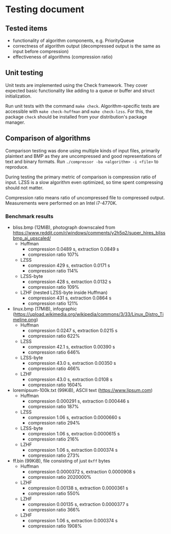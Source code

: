 # Testing document

## Tested items

- functionality of algorithm components, e.g. PriorityQueue
- correctness of algorithm output (decompressed output is the same as input before compression)
- effectiveness of algorithms (compression ratio)

## Unit testing

Unit tests are implemented using the Check framework.
They cover expected basic functionality like adding to a queue or buffer and struct initialization.

Run unit tests with the command `make check`.
Algorithm-specific tests are accessible with `make check-huffman` and `make check-lzss`.
For this, the package `check` should be installed from your distribution's package manager.

## Comparison of algorithms

Comparison testing was done using multiple kinds of input files, primarily plaintext and BMP as they are uncompressed and good representations of text and binary formats.
Run `./compressor -ba <algorithm> -i <file>` to reproduce.

During testing the primary metric of comparison is compression ratio of input. LZSS is a slow algorithm even optimized, so time spent compressing should not matter.

Compression ratio means ratio of uncompressed file to compressed output. Measurements were performed on an Intel i7-4770K.

### Benchmark results

- bliss.bmp (12MiB), photograph downscaled from <https://www.reddit.com/r/windows/comments/y2h5q2/super_hires_blissbmp_ai_upscaled/>
    - Huffman
        - compression 0.0489 s, extraction 0.0849 s
        - compression ratio 107%
    - LZSS
        - compression 429 s, extraction 0.0171 s
        - compression ratio 114%
    - LZSS-byte
        - compression 428 s, extraction 0.0132 s
        - compression ratio 109%
    - LZHF (nested LZSS-byte inside Huffman)
        - compression 431 s, extraction 0.0864 s
        - compression ratio 121%
- linux.bmp (17MiB), infographic (<https://upload.wikimedia.org/wikipedia/commons/3/33/Linux_Distro_Timeline.png>)
    - Huffman
        - compression 0.0247 s, extraction 0.0215 s
        - compression ratio 622%
    - LZSS
        - compression 42.1 s, extraction 0.00390 s
        - compression ratio 646%
    - LZSS-byte
        - compression 43.0 s, extraction 0.00350 s
        - compression ratio 466%
    - LZHF
        - compression 43.0 s, extraction 0.0108 s
        - compression ratio 1604%
- loremipsum-100k.txt (99KiB), ASCII text (<https://www.lipsum.com>)
    - Huffman
        - compression 0.000291 s, extraction 0.000446 s
        - compression ratio 187%
    - LZSS
        - compression 1.06 s, extraction 0.0000660 s
        - compression ratio 294%
    - LZSS-byte
        - compression 1.06 s, extraction 0.0000615 s
        - compression ratio 216%
    - LZHF
        - compression 1.06 s, extraction 0.000374 s
        - compression ratio 273%
- ff.bin (99KiB), file consisting of just `0xff` bytes
    - Huffman
        - compression 0.0000372 s, extraction 0.0000908 s
        - compression ratio 2020000%
    - LZHF
        - compression 0.00138 s, extraction 0.0000361 s
        - compression ratio 550%
    - LZHF
        - compression 0.00135 s, extraction 0.0000377 s
        - compression ratio 366%
    - LZHF
        - compression 1.06 s, extraction 0.000374 s
        - compression ratio 1908%
